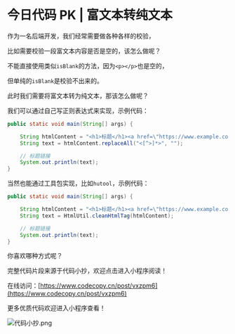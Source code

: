 # 今日代码 PK | 富文本转纯文本

作为一名后端开发，我们经常需要做各种各样的校验，

比如需要校验一段富文本内容是否是空的，该怎么做呢？

不能直接使用类似`isBlank`的方法，因为`<p></p>`也是空的，

但单纯的`isBlank`是校验不出来的。

此时我们需要将富文本转为纯文本，那该怎么做呢？

我们可以通过自己写正则表达式来实现，示例代码：

```java
public static void main(String[] args) {

    String htmlContent = "<h1>标题</h1><a href=\"https://www.example.com\">链接</a>";
    String text = htmlContent.replaceAll("<[^>]*>", "");

    // 标题链接
    System.out.println(text);
}
```

当然也能通过工具包实现，比如`hutool`，示例代码：

```java
public static void main(String[] args) {

    String htmlContent = "<h1>标题</h1><a href=\"https://www.example.com\">链接</a>";
    String text = HtmlUtil.cleanHtmlTag(htmlContent);

    // 标题链接
    System.out.println(text);
}
```

你喜欢哪种方式呢？

完整代码片段来源于代码小抄，欢迎点击进入小程序阅读！

在线访问：[https://www.codecopy.cn/post/vxzpm6](https://www.codecopy.cn/post/vxzpm6)

更多优质代码欢迎进入小程序查看！

![代码小抄.png](..%2Fimgs%2F%E4%BB%A3%E7%A0%81%E5%B0%8F%E6%8A%84.png)


